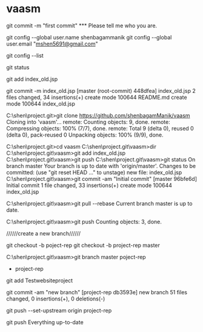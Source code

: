 # vaasm
git commit -m "first commit"
*** Please tell me who you are.

git config --global user.name shenbagammanik
git config --global user.email "mshen5691@gmail.com"

git config --list

git status

git add index_old.jsp

git commit -m index_old.jsp
[master (root-commit) 448dfea] index_old.jsp
 2 files changed, 34 insertions(+)
 create mode 100644 README.md
 create mode 100644 index_old.jsp
 
C:\shen\project.git>git clone https://github.com/shenbagamManik/vaasm
Cloning into 'vaasm'...
remote: Counting objects: 9, done.
remote: Compressing objects: 100% (7/7), done.
remote: Total 9 (delta 0), reused 0 (delta 0), pack-reused 0
Unpacking objects: 100% (9/9), done.

C:\shen\project.git>cd vaasm
C:\shen\project.git\vaasm>dir
C:\shen\project.git\vaasm>git add index_old.jsp
C:\shen\project.git\vaasm>git push
C:\shen\project.git\vaasm>git status
On branch master
Your branch is up to date with 'origin/master'.
Changes to be committed:
  (use "git reset HEAD <file>..." to unstage)
        new file:   index_old.jsp
C:\shen\project.git\vaasm>git commit -am  "Initial commit"
[master 96bfe6d] Initial commit
 1 file changed, 33 insertions(+)
 create mode 100644 index_old.jsp
  
  C:\shen\project.git\vaasm>git pull --rebase
Current branch master is up to date.

C:\shen\project.git\vaasm>git push
Counting objects: 3, done.

//////create a new branch//////

git checkout -b poject-rep
git checkout -b project-rep master

C:\shen\project.git\vaasm>git branch
  master
  poject-rep
* project-rep

git add Testwebsiteproject

git commit -am "new branch"
[project-rep db3593e] new branch
 51 files changed, 0 insertions(+), 0 deletions(-)
 
 git push --set-upstream origin project-rep
 
 git push
Everything up-to-date

